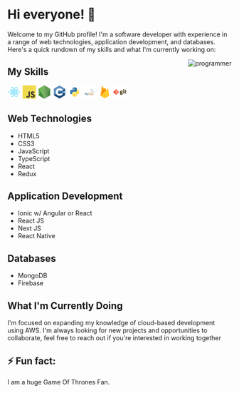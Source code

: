 # Hi everyone! 👋
Welcome to my GitHub profile! I'm a software developer with experience in a range of web technologies, application development, and databases. Here's a quick rundown of my skills and what I'm currently working on:

<div style="float: right;">
  <img src="https://encrypted-tbn0.gstatic.com/images?q=tbn:ANd9GcTllACNvW2HWUCatWG6VkDbsXXehPQXpC4_NgwdDb5jha8yfQEesL4wabfbh4TsHMd9ynY&usqp=CAU" alt="programmer" style="align: right;"/>
</div>


## My Skills
<!-- then include the images as before -->

<img src="https://raw.githubusercontent.com/github/explore/80688e429a7d4ef2fca1e82350fe8e3517d3494d/topics/react/react.png" width="30"/> <img src="https://raw.githubusercontent.com/github/explore/80688e429a7d4ef2fca1e82350fe8e3517d3494d/topics/javascript/javascript.png" width="30"/> <img src="https://raw.githubusercontent.com/github/explore/80688e429a7d4ef2fca1e82350fe8e3517d3494d/topics/nodejs/nodejs.png" width="30"/> <img src="https://raw.githubusercontent.com/github/explore/80688e429a7d4ef2fca1e82350fe8e3517d3494d/topics/cpp/cpp.png" width="30"/> <img src="https://raw.githubusercontent.com/github/explore/80688e429a7d4ef2fca1e82350fe8e3517d3494d/topics/python/python.png" width="30"/> <img src="https://raw.githubusercontent.com/github/explore/80688e429a7d4ef2fca1e82350fe8e3517d3494d/topics/mysql/mysql.png" width="30"/> <img src="https://raw.githubusercontent.com/github/explore/80688e429a7d4ef2fca1e82350fe8e3517d3494d/topics/firebase/firebase.png" width="30"/> <img src="https://raw.githubusercontent.com/github/explore/80688e429a7d4ef2fca1e82350fe8e3517d3494d/topics/git/git.png" width="30"/>

## Web Technologies
- HTML5 
- CSS3 
- JavaScript
- TypeScript
- React 
- Redux 


## Application Development
- Ionic w/ Angular or React
- React JS 
- Next JS
- React Native


## Databases
- MongoDB
- Firebase


## What I'm Currently Doing
I'm focused on expanding my knowledge of cloud-based development using AWS. I'm always looking for new projects and opportunities to collaborate, feel free to reach out if you're interested in working together

## ⚡ Fun fact: 
I am a huge Game Of Thrones Fan.

<!--
**KamsiyonnaObi/KamsiyonnaObi** is a ✨ _special_ ✨ repository because its `README.md` (this file) appears on your GitHub profile.

Here are some ideas to get you started:

- 🔭 I’m currently working on ...
- 🌱 I’m currently learning ...
- 👯 I’m looking to collaborate on ...
- 🤔 I’m looking for help with ...
- 💬 Ask me about ...
- 📫 How to reach me: ...
- 😄 Pronouns: ...
- ⚡ Fun fact: ...
-->
